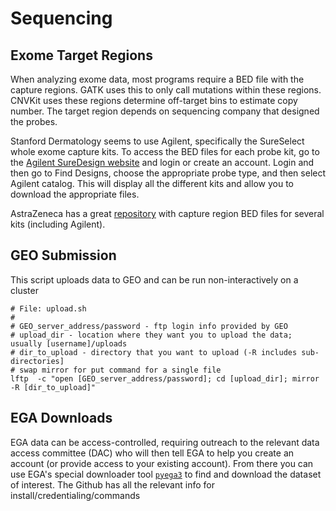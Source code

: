 # Sequencing

## Exome Target Regions
When analyzing exome data, most programs require a BED file with the capture regions. 
GATK uses this to only call mutations within these regions. CNVKit uses these regions determine off-target
bins to estimate copy number. The target region depends on sequencing company that designed the probes.

Stanford Dermatology seems to use Agilent, specifically the SureSelect whole exome capture kits.
To access the BED files for each probe kit, go to the [Agilent SureDesign website](https://earray.chem.agilent.com/suredesign/)
and login or create an account. Login and then go to Find Designs, choose the appropriate probe type, and then select 
Agilent catalog. This will display all the different kits and allow you to download the appropriate files.

AstraZeneca has a great [repository](https://github.com/AstraZeneca-NGS/reference_data) with capture region BED files
for several kits (including Agilent).

## GEO Submission
This script uploads data to GEO and can be run non-interactively on a cluster
```
# File: upload.sh
#
# GEO_server_address/password - ftp login info provided by GEO
# upload_dir - location where they want you to upload the data; usually [username]/uploads
# dir_to_upload - directory that you want to upload (-R includes sub-directories]
# swap mirror for put command for a single file
lftp  -c "open [GEO_server_address/password]; cd [upload_dir]; mirror -R [dir_to_upload]"
```

## EGA Downloads
EGA data can be access-controlled, requiring outreach to the relevant data access committee (DAC) who will
then tell EGA to help you create an account (or provide access to your existing account). From there you
can use EGA's special downloader tool [`pyega3`](https://github.com/EGA-archive/ega-download-client)
to find and download the dataset of interest. The Github has all the relevant info for install/credentialing/commands
